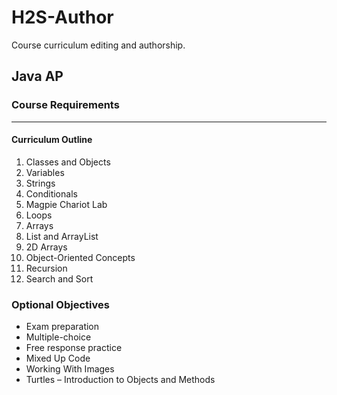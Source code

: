 # H2S-Author
Course curriculum editing and authorship.

Java AP
---
### Course Requirements
------


####	Curriculum Outline
1. Classes and Objects
2. Variables
3. Strings
4. Conditionals
5. Magpie Chariot Lab
6. Loops
7. Arrays
8. List and ArrayList
9. 2D Arrays
10. Object-Oriented Concepts
11. Recursion
12. Search and Sort

### Optional Objectives
* Exam preparation
* Multiple-choice
* Free response practice
* Mixed Up Code
* Working With Images
* Turtles – Introduction to Objects and Methods

